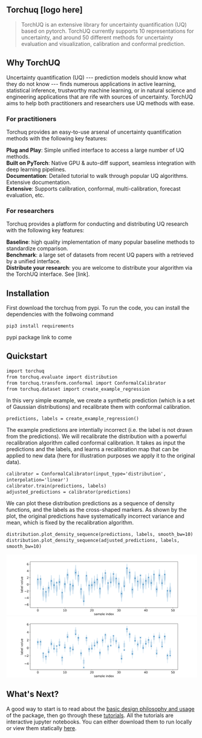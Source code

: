 ## Torchuq [logo here]

> TorchUQ is an extensive library for uncertainty quantification (UQ) based on pytorch.
> TorchUQ currently supports 10 representations for uncertainty, and around 50 different methods for uncertainty evaluation and visualization, calibration and conformal prediction. 

## Why TorchUQ 

Uncertainty quantification (UQ) --- prediction models should know what they do not know --- finds numerous applications in active learning, statistical inference, trustworthy machine learning, or in natural science and engineering applications that are rife with sources of uncertainty. TorchUQ aims to help both practitioners and researchers use UQ methods with ease. 

###  For practitioners

Torchuq provides an easy-to-use arsenal of uncertainty quantification methods with the following key features: 

**Plug and Play**: Simple unified interface to access a large number of UQ methods. <br>
**Built on PyTorch**: Native GPU & auto-diff support, seamless integration with deep learning pipelines. <br>
**Documentation**: Detailed tutorial to walk through popular UQ algorithms. Extensive documentation. <br>
**Extensive**: Supports calibration, conformal, multi-calibration, forecast evaluation, etc. 

### For researchers 

Torchuq provides a platform for conducting and distributing UQ research with the following key features:

**Baseline**: high quality implementation of many popular baseline methods to standardize comparison. <br>
**Benchmark**: a large set of datasets from recent UQ papers with a retrieved by a unified interface. <br> 
**Distribute your research**: you are welcome to distribute your algorithm via the TorchUQ interface. See [link]. 

## Installation 

First download the torchuq from pypi. To run the code, you can install the dependencies with the follwoing command

```
pip3 install requirements
```

pypi package link to come 

## Quickstart 

```
import torchuq
from torchuq.evaluate import distribution 
from torchuq.transform.conformal import ConformalCalibrator 
from torchuq.dataset import create_example_regression  
```
In this very simple example, we create a synthetic prediction (which is a set of Gaussian distributions) and recalibrate them with conformal calibration. 
```
predictions, labels = create_example_regression()
```
The example predictions are intentially incorrect (i.e. the label is not drawn from the predictions). 
We will recalibrate the distribution with a powerful recalibration algorithm called conformal calibration. It takes as input the predictions and the labels, and learns a recalibration map that can be applied to new data (here for illustration purposes we apply it to the original data). 

```
calibrator = ConformalCalibrator(input_type='distribution', interpolation='linear')
calibrator.train(predictions, labels)
adjusted_predictions = calibrator(predictions)
```
We can plot these distribution predictions as a sequence of density functions, and the labels as the cross-shaped markers. 
As shown by the plot, the original predictions have systematically incorrect variance and mean, which is fixed by the recalibration algorithm. 

```
distribution.plot_density_sequence(predictions, labels, smooth_bw=10)
distribution.plot_density_sequence(adjusted_predictions, labels, smooth_bw=10)
```

![plot_original](docs/illustrations/quickstart_plot.svg)
![plot_calibrate](docs/illustrations/quickstart_plot2.svg)

## What's Next? 

A good way to start is to read about the [basic design philosophy and usage](https://torchuq.github.io/docs/overview.html) of the package, then go through these [tutorials](https://github.com/TorchUQ/torchuq/tree/main/examples/tutorial). All the tutorials are interactive jupyter notebooks. You can either download them to run locally or view them statically [here](https://torchuq.github.io/docs/tutorials/index.html). 

